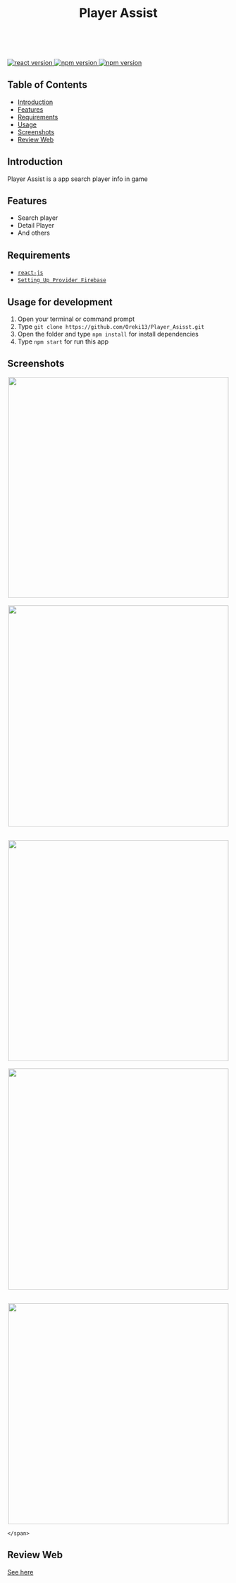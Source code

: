 <h1 align='center'>Player Assist</h1><br/><br /><br />

<br/>

<a href="#">
  <img src="https://img.shields.io/badge/ReactJs-v16.10.2-blue" alt="react version">
</a>
<a href="#">
  <img src="https://img.shields.io/badge/Node-v12.10.0-green" alt="npm version">
</a>
<a href="#">
  <img src="https://img.shields.io/badge/Firebase-7.2.0-yellow.svg?style=flat-square" alt="npm version">
</a>

## Table of Contents

- [Introduction](#introduction)
- [Features](#features)
- [Requirements](#requirements)
- [Usage](#usage-for-development)
- [Screenshots](#screenshots)
- [Review Web](#release-apk)

## Introduction

Player Assist is a app search player info in game

## Features

- Search player
- Detail Player
- And others

## Requirements

- [`react-js`](https://reactjs.org/)
- [`Setting Up Provider Firebase`](https://console.firebase.google.com)

## Usage for development

1. Open your terminal or command prompt
2. Type `git clone https://github.com/Oreki13/Player_Asisst.git`
3. Open the folder and type `npm install` for install dependencies
4. Type `npm start` for run this app

## Screenshots

  <p align="center">
    <span>
      <img src="https://i.imgur.com/7gOcZiy.png" width="500px" />
      &nbsp;&nbsp;
      <img src="https://i.imgur.com/yVUxLLg.png" width="500px" />
      &nbsp;&nbsp;
    </span>
  </p>
<p align="center">
    <span>
      <img src="https://i.imgur.com/I95uyyC.png" width="500px" />
      &nbsp;&nbsp;
      <img src="https://i.imgur.com/AHPqd3B.png" width="500px" />
      &nbsp;&nbsp;
    </span>
  </p>
<p align="center">
    <span>
      <img src="https://i.imgur.com/ZZm75U8.png" width="500px" />
      
    </span>
  </p>
  
## Review Web
<a href="https://player-assist.herokuapp.com/">
  See here
</a>
